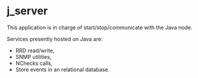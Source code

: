 j_server
========

This application is in charge of start/stop/communicate with the Java node.

Services presently hosted on Java are:
* RRD read/write,
* SNMP utilities,
* NChecks calls,
* Store events in an relational database.
